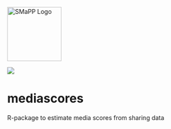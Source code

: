 [<img src="https://i2.wp.com/smappnyu.org/wp-content/uploads/2018/11/FINAL_SMAPP-02-1.png" width=125 alt="SMaPP Logo"/>](https://smappnyu.org)

![](https://travis-ci.org/SMAPPNYU/mediascores.svg)

# mediascores
R-package to estimate media scores from sharing data

